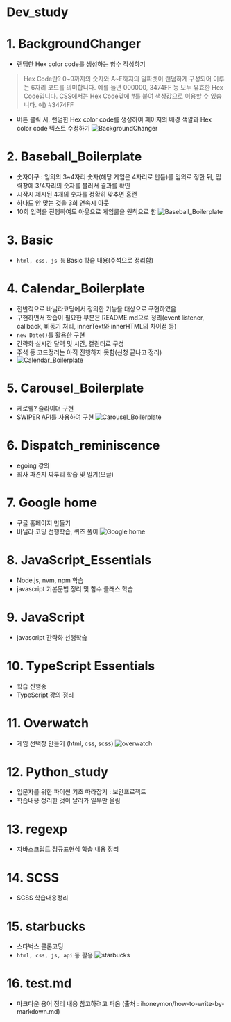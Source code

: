 # Dev_study

# 1. BackgroundChanger
- 랜덤한 Hex color code를 생성하는 함수 작성하기
> Hex Code란?
> 0~9까지의 숫자와 A~F까지의 알파벳이 랜덤하게 구성되어 이루는 6자리 코드를 의미합니다. 예를 들면 000000, 3474FF 등 모두 유효한 Hex Code입니다. CSS에서는 Hex Code앞에 #를 붙여 색상값으로 이용할 수 있습니다.
> 예) #3474FF
- 버튼 클릭 시, 랜덤한 Hex color code를 생성하여 페이지의 배경 색깔과 Hex color code 텍스트 수정하기
![BackgroundChanger](https://user-images.githubusercontent.com/80088956/147932353-c32b222c-7e07-4b14-902c-2ff3c5e0ac8f.png)


# 2. Baseball_Boilerplate
- 숫자야구 : 임의의 3~4자리 숫자(해당 게임은 4자리로 만듬)를 임의로 정한 뒤, 입력창에 3/4자리의 숫자를 불러서 결과를 확인
- 시작시 제시된 4개의 숫자를 정확히 맞추면 홈런
- 하나도 안 맞는 것을 3회 연속시 아웃
- 10회 입력을 진행하여도 아웃으로 게임룰을 원칙으로 함
![Baseball_Boilerplate](https://user-images.githubusercontent.com/80088956/147932802-d5637fe0-efa1-4597-bb2d-74c60a131dff.png)


# 3. Basic
- `html, css, js 등` Basic 학습 내용(주석으로 정리함)


# 4. Calendar_Boilerplate
- 전반적으로 바닐라코딩에서 정의한 기능을 대상으로 구현하였음
- 구현하면서 학습이 필요한 부분은 README.md으로 정리(event listener, callback, 비동기 처리, innerText와 innerHTML의 차이점 등)
- `new Date()`를 활용한 구현
- 간략화 실시간 달력 및 시간, 캘린더로 구성
- 주석 등 코드정리는 아직 진행하지 못함(신청 끝나고 정리)
- ![Calendar_Boilerplate](https://user-images.githubusercontent.com/80088956/147934726-15ac3898-eb69-47af-a949-00625c3fc7bf.png)


# 5. Carousel_Boilerplate
- 케로줼? 슬라이더 구현
- SWIPER API를 사용하여 구현
![Carousel_Boilerplate](https://user-images.githubusercontent.com/80088956/147934130-6c976cc5-92e3-45ee-a7e9-a8b16e33b040.png)


# 6. Dispatch_reminiscence
- egoing 강의
- 회사 파견지 짜투리 학습 및 일기(오글)


# 7. Google home
- 구글 홈페이지 만들기
- 바닐라 코딩 선행학습, 퀴즈 풀이
![Google home](https://user-images.githubusercontent.com/80088956/147935403-d13c8f99-8af1-46f6-8e44-79e5260878d5.png)


# 8. JavaScript_Essentials
- Node.js, nvm, npm 학습
- javascript 기본문법 정리 및 함수 클래스 학습


# 9. JavaScript
- javascript 간략화 선행학습


# 10. TypeScript Essentials
- 학습 진행중
- TypeScript 강의 정리


# 11. Overwatch
- 게임 선택창 만들기 (html, css, scss)
![overwatch](https://user-images.githubusercontent.com/80088956/147936032-34ac592f-b030-4b6b-b8e8-d87774d69b6f.png)


# 12. Python_study
- 입문자를 위한 파이썬 기초 따라잡기 : 보안프로젝트
- 학습내용 정리한 것이 날라가 일부만 올림


# 13. regexp 
- 자바스크립트 정규표현식 학습 내용 정리


# 14. SCSS
- SCSS 학습내용정리


# 15. starbucks
- 스타벅스 클론코딩
- `html, css, js, api` 등 활용
![starbucks](https://user-images.githubusercontent.com/80088956/147936794-11367b2d-3b15-4b23-a0ea-0360c000b4be.png)


# 16. test.md
- 마크다운 용어 정리 내용 참고하려고 퍼옴 (출처 : ihoneymon/how-to-write-by-markdown.md)
